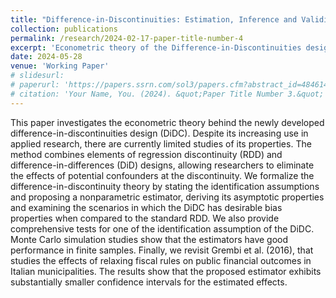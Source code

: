 ```yaml
---
title: "Difference-in-Discontinuities: Estimation, Inference and Validity Tests"
collection: publications
permalink: /research/2024-02-17-paper-title-number-4
excerpt: 'Econometric theory of the Difference-in-Discontinuities design.'
date: 2024-05-28
venue: 'Working Paper'
# slidesurl:
# paperurl: 'https://papers.ssrn.com/sol3/papers.cfm?abstract_id=4846141'
# citation: 'Your Name, You. (2024). &quot;Paper Title Number 3.&quot; <i>GitHub Journal of Bugs</i>. 1(3).'
---
```


This paper investigates the econometric theory behind the newly developed difference-in-discontinuities design (DiDC). Despite its increasing use in applied research, there are currently limited studies of its properties. The method combines elements of regression discontinuity (RDD) and difference-in-differences (DiD) designs, allowing researchers to eliminate the effects of potential confounders at the discontinuity. We formalize the difference-in-discontinuity theory by stating the identification assumptions and proposing a nonparametric estimator, deriving its asymptotic properties and examining the scenarios in which the DiDC has desirable bias properties when compared to the standard RDD. We also provide comprehensive tests for one of the identification assumption of the DiDC. Monte Carlo simulation studies show that the estimators have good performance in finite samples. Finally, we revisit Grembi et al. (2016), that studies the effects of relaxing fiscal rules on public financial outcomes in Italian municipalities. The results show that the proposed estimator exhibits substantially smaller confidence intervals for the estimated effects.


